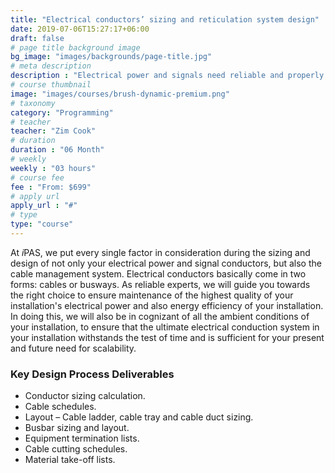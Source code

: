 ```yaml
---
title: "Electrical conductors’ sizing and reticulation system design"
date: 2019-07-06T15:27:17+06:00
draft: false
# page title background image
bg_image: "images/backgrounds/page-title.jpg"
# meta description
description : "Electrical power and signals need reliable and properly sized and designed conduction paths for transmission from their source to the designated load centres/ signal receptors. It’s for this reason that proper design and sizing of electrical power and signaling conductors is a fundamental part of any electrical design process. Failure to do this, stability and reliability of the resulting system are critical matters that have to be foregone from the onset."
# course thumbnail
image: "images/courses/brush-dynamic-premium.png"
# taxonomy
category: "Programming"
# teacher
teacher: "Zim Cook"
# duration
duration : "06 Month"
# weekly
weekly : "03 hours"
# course fee
fee : "From: $699"
# apply url
apply_url : "#"
# type
type: "course"
---
```

At *i*PAS, we put every single factor in consideration during the
sizing and design of not only your electrical power and signal conductors, but
also the cable management system. Electrical conductors basically come in two
forms: cables or busways. As reliable experts, we will guide you towards the
right choice to ensure maintenance of the highest quality of your installation's
electrical power and also energy efficiency of your installation. In doing
this, we will also be in cognizant of all the ambient conditions of your installation, to ensure that the ultimate electrical conduction system in your
installation withstands the test of time and is sufficient for your present and future need for scalability.

### Key Design Process Deliverables

* Conductor sizing calculation.
* Cable schedules.
* Layout – Cable ladder, cable tray and cable duct sizing.
* Busbar sizing and layout.
* Equipment termination lists.
* Cable cutting schedules.
* Material take-off lists.
